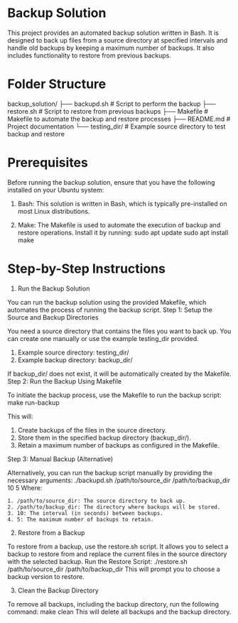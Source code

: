 # Backup Solution

This project provides an automated backup solution written in Bash. It is designed to back up files from a source directory at specified intervals and handle old backups by keeping a maximum number of backups. It also includes functionality to restore from previous backups.

# Folder Structure

backup_solution/
├── backupd.sh         # Script to perform the backup
├── restore.sh         # Script to restore from previous backups
├── Makefile           # Makefile to automate the backup and restore processes
├── README.md          # Project documentation
└── testing_dir/       # Example source directory to test backup and restore

# Prerequisites

Before running the backup solution, ensure that you have the following installed on your Ubuntu system:

   1. Bash: This solution is written in Bash, which is typically pre-installed on most Linux distributions.

   2. Make: The Makefile is used to automate the execution of backup and restore operations. Install it by running:
    sudo apt update
    sudo apt install make
    
# Step-by-Step Instructions
1. Run the Backup Solution

You can run the backup solution using the provided Makefile, which automates the process of running the backup script.
Step 1: Setup the Source and Backup Directories

You need a source directory that contains the files you want to back up. You can create one manually or use the example testing_dir provided.

   1. Example source directory: testing_dir/
   2. Example backup directory: backup_dir/

If backup_dir/ does not exist, it will be automatically created by the Makefile.
Step 2: Run the Backup Using Makefile

To initiate the backup process, use the Makefile to run the backup script: make run-backup
   
This will:

   1. Create backups of the files in the source directory.
   2. Store them in the specified backup directory (backup_dir/).
   3. Retain a maximum number of backups as configured in the Makefile.

Step 3: Manual Backup (Alternative)

Alternatively, you can run the backup script manually by providing the necessary arguments: ./backupd.sh /path/to/source_dir /path/to/backup_dir 10 5
Where:

    1. /path/to/source_dir: The source directory to back up.
    2. /path/to/backup_dir: The directory where backups will be stored.
    3. 10: The interval (in seconds) between backups.
    4. 5: The maximum number of backups to retain.
    
2. Restore from a Backup

To restore from a backup, use the restore.sh script. It allows you to select a backup to restore from and replace the current files in the source directory with the selected backup.
Run the Restore Script: ./restore.sh /path/to/source_dir /path/to/backup_dir
This will prompt you to choose a backup version to restore.

3. Clean the Backup Directory

To remove all backups, including the backup directory, run the following command: make clean
This will delete all backups and the backup directory.

  
   


